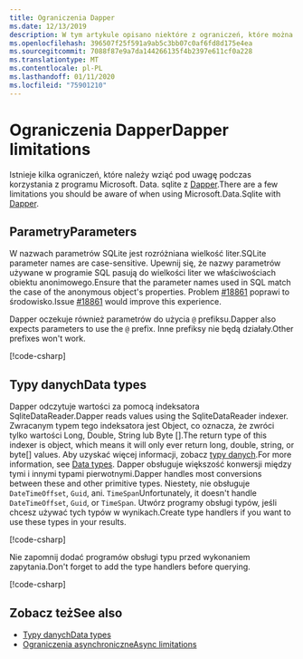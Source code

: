 ```yaml
---
title: Ograniczenia Dapper
ms.date: 12/13/2019
description: W tym artykule opisano niektóre z ograniczeń, które można napotkać podczas korzystania z programu Dapper.
ms.openlocfilehash: 396507f25f591a9ab5c3bb07c0af6fd8d175e4ea
ms.sourcegitcommit: 7088f87e9a7da144266135f4b2397e611cf0a228
ms.translationtype: MT
ms.contentlocale: pl-PL
ms.lasthandoff: 01/11/2020
ms.locfileid: "75901210"
---
```

# <a name="dapper-limitations"></a><span data-ttu-id="437a0-103">Ograniczenia Dapper</span><span class="sxs-lookup"><span data-stu-id="437a0-103">Dapper limitations</span></span>

<span data-ttu-id="437a0-104">Istnieje kilka ograniczeń, które należy wziąć pod uwagę podczas korzystania z programu Microsoft. Data. sqlite z [Dapper](https://stackexchange.github.io/Dapper/).</span><span class="sxs-lookup"><span data-stu-id="437a0-104">There are a few limitations you should be aware of when using Microsoft.Data.Sqlite with [Dapper](https://stackexchange.github.io/Dapper/).</span></span>

## <a name="parameters"></a><span data-ttu-id="437a0-105">Parametry</span><span class="sxs-lookup"><span data-stu-id="437a0-105">Parameters</span></span>

<span data-ttu-id="437a0-106">W nazwach parametrów SQLite jest rozróżniana wielkość liter.</span><span class="sxs-lookup"><span data-stu-id="437a0-106">SQLite parameter names are case-sensitive.</span></span> <span data-ttu-id="437a0-107">Upewnij się, że nazwy parametrów używane w programie SQL pasują do wielkości liter we właściwościach obiektu anonimowego.</span><span class="sxs-lookup"><span data-stu-id="437a0-107">Ensure that the parameter names used in SQL match the case of the anonymous object's properties.</span></span> <span data-ttu-id="437a0-108">Problem [#18861](https://github.com/dotnet/efcore/issues/18861) poprawi to środowisko.</span><span class="sxs-lookup"><span data-stu-id="437a0-108">Issue [#18861](https://github.com/dotnet/efcore/issues/18861) would improve this experience.</span></span>

<span data-ttu-id="437a0-109">Dapper oczekuje również parametrów do użycia `@` prefiksu.</span><span class="sxs-lookup"><span data-stu-id="437a0-109">Dapper also expects parameters to use the `@` prefix.</span></span> <span data-ttu-id="437a0-110">Inne prefiksy nie będą działały.</span><span class="sxs-lookup"><span data-stu-id="437a0-110">Other prefixes won't work.</span></span>

[!code-csharp[](../../../../samples/snippets/standard/data/sqlite/DapperSample/Program.cs?name=snippet_Parameter)]

## <a name="data-types"></a><span data-ttu-id="437a0-111">Typy danych</span><span class="sxs-lookup"><span data-stu-id="437a0-111">Data types</span></span>

<span data-ttu-id="437a0-112">Dapper odczytuje wartości za pomocą indeksatora SqliteDataReader.</span><span class="sxs-lookup"><span data-stu-id="437a0-112">Dapper reads values using the SqliteDataReader indexer.</span></span> <span data-ttu-id="437a0-113">Zwracanym typem tego indeksatora jest Object, co oznacza, że zwróci tylko wartości Long, Double, String lub Byte [].</span><span class="sxs-lookup"><span data-stu-id="437a0-113">The return type of this indexer is object, which means it will only ever return long, double, string, or byte[] values.</span></span> <span data-ttu-id="437a0-114">Aby uzyskać więcej informacji, zobacz [typy danych](types.md).</span><span class="sxs-lookup"><span data-stu-id="437a0-114">For more information, see [Data types](types.md).</span></span> <span data-ttu-id="437a0-115">Dapper obsługuje większość konwersji między tymi i innymi typami pierwotnymi.</span><span class="sxs-lookup"><span data-stu-id="437a0-115">Dapper handles most conversions between these and other primitive types.</span></span> <span data-ttu-id="437a0-116">Niestety, nie obsługuje `DateTimeOffset`, `Guid`, ani. `TimeSpan`</span><span class="sxs-lookup"><span data-stu-id="437a0-116">Unfortunately, it doesn't handle `DateTimeOffset`, `Guid`, or `TimeSpan`.</span></span> <span data-ttu-id="437a0-117">Utwórz programy obsługi typów, jeśli chcesz używać tych typów w wynikach.</span><span class="sxs-lookup"><span data-stu-id="437a0-117">Create type handlers if you want to use these types in your results.</span></span>

[!code-csharp[](../../../../samples/snippets/standard/data/sqlite/DapperSample/Program.cs?name=snippet_TypeHandlers)]

<span data-ttu-id="437a0-118">Nie zapomnij dodać programów obsługi typu przed wykonaniem zapytania.</span><span class="sxs-lookup"><span data-stu-id="437a0-118">Don't forget to add the type handlers before querying.</span></span>

[!code-csharp[](../../../../samples/snippets/standard/data/sqlite/DapperSample/Program.cs?name=snippet_AddTypeHandlers)]

## <a name="see-also"></a><span data-ttu-id="437a0-119">Zobacz też</span><span class="sxs-lookup"><span data-stu-id="437a0-119">See also</span></span>

* [<span data-ttu-id="437a0-120">Typy danych</span><span class="sxs-lookup"><span data-stu-id="437a0-120">Data types</span></span>](types.md)
* [<span data-ttu-id="437a0-121">Ograniczenia asynchroniczne</span><span class="sxs-lookup"><span data-stu-id="437a0-121">Async limitations</span></span>](async.md)
